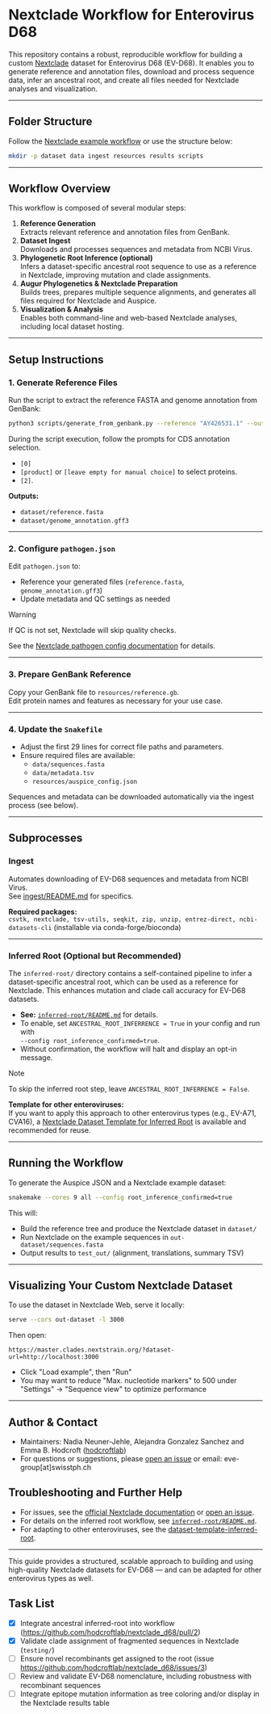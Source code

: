 # Nextclade Workflow for Enterovirus D68

This repository contains a robust, reproducible workflow for building a custom [Nextclade](https://github.com/nextstrain/nextclade) dataset for Enterovirus D68 (EV-D68). It enables you to generate reference and annotation files, download and process sequence data, infer an ancestral root, and create all files needed for Nextclade analyses and visualization.

---

## Folder Structure

Follow the [Nextclade example workflow](https://github.com/nextstrain/nextclade_data/tree/master/docs/example-workflow) or use the structure below:

```bash
mkdir -p dataset data ingest resources results scripts
```

---

## Workflow Overview

This workflow is composed of several modular steps:

1. **Reference Generation**  
   Extracts relevant reference and annotation files from GenBank.
2. **Dataset Ingest**  
   Downloads and processes sequences and metadata from NCBI Virus.
3. **Phylogenetic Root Inference (optional)**  
   Infers a dataset-specific ancestral root sequence to use as a reference in Nextclade, improving mutation and clade assignments.
4. **Augur Phylogenetics & Nextclade Preparation**  
   Builds trees, prepares multiple sequence alignments, and generates all files required for Nextclade and Auspice.
5. **Visualization & Analysis**  
   Enables both command-line and web-based Nextclade analyses, including local dataset hosting.

---
## Setup Instructions

### 1. Generate Reference Files

Run the script to extract the reference FASTA and genome annotation from GenBank:

```bash
python3 scripts/generate_from_genbank.py --reference "AY426531.1" --output-dir dataset/
```

During the script execution, follow the prompts for CDS annotation selection.
   - `[0]`
   - `[product]` or `[leave empty for manual choice]` to select proteins.
   - `[2]`.

**Outputs:**
- `dataset/reference.fasta`
- `dataset/genome_annotation.gff3`

---

### 2. Configure `pathogen.json`

Edit `pathogen.json` to:
- Reference your generated files (`reference.fasta`, `genome_annotation.gff3`)
- Update metadata and QC settings as needed  
> [!WARNING]  
> If QC is not set, Nextclade will skip quality checks.

See the [Nextclade pathogen config documentation](https://docs.nextstrain.org/projects/nextclade/en/latest/user/input-files/05-pathogen-config.html) for details.

---

### 3. Prepare GenBank Reference

Copy your GenBank file to `resources/reference.gb`.  
Edit protein names and features as necessary for your use case.

---
### 4. Update the `Snakefile`

- Adjust the first 29 lines for correct file paths and parameters.
- Ensure required files are available:
  - `data/sequences.fasta`
  - `data/metadata.tsv`
  - `resources/auspice_config.json`

Sequences and metadata can be downloaded automatically via the ingest process (see below).

---

## Subprocesses

### Ingest

Automates downloading of EV-D68 sequences and metadata from NCBI Virus.  
See [ingest/README.md](ingest/README.md) for specifics.

**Required packages:**  
`csvtk, nextclade, tsv-utils, seqkit, zip, unzip, entrez-direct, ncbi-datasets-cli` (installable via conda-forge/bioconda)

---

### Inferred Root (Optional but Recommended)

The `inferred-root/` directory contains a self-contained pipeline to infer a dataset-specific ancestral root, which can be used as a reference for Nextclade. This enhances mutation and clade call accuracy for EV-D68 datasets.

- **See:** [`inferred-root/README.md`](inferred-root/README.md) for details.
- To enable, set `ANCESTRAL_ROOT_INFERRENCE = True` in your config and run with  
  `--config root_inference_confirmed=true`.
- Without confirmation, the workflow will halt and display an opt-in message.

> [!NOTE]  
> To skip the inferred root step, leave `ANCESTRAL_ROOT_INFERRENCE = False`.

**Template for other enteroviruses:**  
If you want to apply this approach to other enterovirus types (e.g., EV-A71, CVA16), a [Nextclade Dataset Template for Inferred Root](https://github.com/enterovirus-phylo/dataset-template-inferred-root) is available and recommended for reuse.

---

## Running the Workflow

To generate the Auspice JSON and a Nextclade example dataset:

```bash
snakemake --cores 9 all --config root_inference_confirmed=true
```

This will:
- Build the reference tree and produce the Nextclade dataset in `dataset/`
- Run Nextclade on the example sequences in `out-dataset/sequences.fasta`
- Output results to `test_out/` (alignment, translations, summary TSV)

---

## Visualizing Your Custom Nextclade Dataset

To use the dataset in Nextclade Web, serve it locally:

```bash
serve --cors out-dataset -l 3000
```

Then open:

```
https://master.clades.nextstrain.org/?dataset-url=http://localhost:3000
```

- Click "Load example", then "Run"
- You may want to reduce "Max. nucleotide markers" to 500 under "Settings" → "Sequence view" to optimize performance

---

## Author & Contact
- Maintainers: Nadia Neuner-Jehle, Alejandra Gonzalez Sanchez and Emma B. Hodcroft ([hodcroftlab](https://github.com/hodcroftlab))
- For questions or suggestions, please [open an issue](https://github.com/hodcroftlab/nextclade_d68/issues) or email: eve-group[at]swisstph.ch

## Troubleshooting and Further Help

- For issues, see the [official Nextclade documentation](https://docs.nextstrain.org/projects/nextclade/en/stable/index.html#) or [open an issue](https://github.com/hodcroftlab/nextclade_d68/issues).
- For details on the inferred root workflow, see [`inferred-root/README.md`](inferred-root/README.md).
- For adapting to other enteroviruses, see the [dataset-template-inferred-root](https://github.com/enterovirus-phylo/dataset-template-inferred-root).

---

This guide provides a structured, scalable approach to building and using high-quality Nextclade datasets for EV-D68 — and can be adapted for other enterovirus types as well.

## Task List
- [x] Integrate ancestral inferred-root into workflow (https://github.com/hodcroftlab/nextclade_d68/pull/2)
- [x] Validate clade assignment of fragmented sequences in Nextclade (`testing/`)
- [ ] Ensure novel recombinants get assigned to the root (issue https://github.com/hodcroftlab/nextclade_d68/issues/3)
- [ ] Review and validate EV-D68 nomenclature, including robustness with recombinant sequences
- [ ] Integrate epitope mutation information as tree coloring and/or display in the Nextclade results table
